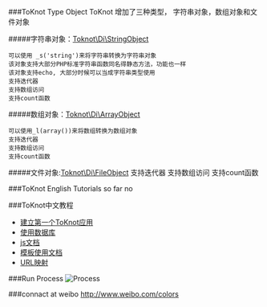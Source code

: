 ###ToKnot Type Object
ToKnot 增加了三种类型， 字符串对象，数组对象和文件对象

#####字符串对象：[Toknot\Di\StringObject](http://toknot.com/toknot/class-Toknot.Di.StringObject.html)

    可以使用 _s('string')来将字符串转换为字符串对象 
    该对象支持大部分PHP标准字符串函数同名得静态方法，功能也一样
    该对象支持echo, 大部分时候可以当成字符串类型使用
    支持迭代器
    支持数组访问
    支持count函数

#####数组对象：[Toknot\Di\ArrayObject](http://toknot.com/toknot/class-Toknot.Di.ArrayObject.html)
    
    可以使用_l(array())来将数组转换为数组对象
    支持迭代器
    支持数组访问
    支持count函数
    
#####文件对象:[Toknot\Di\FileObject](http://toknot.com/toknot/class-Toknot.Di.FileObject.html)
    支持迭代器
    支持数组访问
    支持count函数


###ToKnot English Tutorials
 so far no

###ToKnot中文教程

* [建立第一个ToKnot应用](https://github.com/chopins/toknot/blob/master/doc/quickstart.first-app.mdown)
* [使用数据库](https://github.com/chopins/toknot/blob/master/doc/use.database.mdown)
* [js文档](https://github.com/chopins/toknot/blob/master/doc/toknot-javascript-lib-doc.mdown)
* [模板使用文档](https://github.com/chopins/toknot/blob/master/doc/toknot-view-template-doc.mdown)
* [URL映射](https://github.com/chopins/toknot/blob/master/doc/toknot-url-mapping-doc.mdown)

###Run Process
![Process](https://raw.github.com/chopins/toknot/master/doc/toknot-run-flow-chart.png "process")

###connact at weibo
http://www.weibo.com/colors